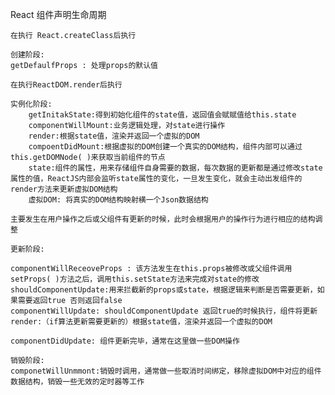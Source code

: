 React 组件声明生命周期

    在执行 React.createClass后执行

    创建阶段:
    getDefaulfProps : 处理props的默认值

    在执行ReactDOM.render后执行 

    实例化阶段:
        getInitakState:得到初始化组件的state值，返回值会赋赋值给this.state
        componentWillMount:业务逻辑处理，对state进行操作
        render:根据state值，渲染并返回一个虚拟的DOM
        compoentDidMount:根据虚拟的DOM创建一个真实的DOM结构，组件内部可以通过this.getDOMNode( )来获取当前组件的节点
        state:组件的属性，用来存储组件自身需要的数据，每次数据的更新都是通过修改state属性的值，ReactJS内部会监听state属性的变化，一旦发生变化，就会主动出发组件的render方法来更新虚拟DOM结构
        虚拟DOM: 将真实的DOM结构映射横一个Json数据结构

    主要发生在用户操作之后或父组件有更新的时候，此时会根据用户的操作行为进行相应的结构调整

    更新阶段:

    componentWillReceoveProps : 该方法发生在this.props被修改或父组件调用setProps( )方法之后，调用this.setState方法来完成对state的修改
    shouldComponentUpdate:用来拦截新的props或state，根据逻辑来判断是否需要更新，如果需要返回true 否则返回false
    componentWillUpdate: shouldComponentUpdate 返回true的时候执行，组件将更新 
    render:（if算法更新需要更新的）根据state值，渲染并返回一个虚拟的DOM

    componentDidUpdate: 组件更新完毕，通常在这里做一些DOM操作

    销毁阶段:
    componetWillUnmmont:销毁时调用，通常做一些取消时间绑定，移除虚拟DOM中对应的组件数据结构，销毁一些无效的定时器等工作 





